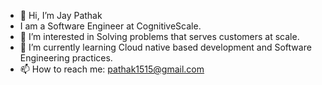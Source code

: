 - 👋 Hi, I’m Jay Pathak
- I am a Software Engineer at CognitiveScale.
- 👀 I’m interested in Solving problems that serves customers at scale.
- 🌱 I’m currently learning Cloud native based development and Software Engineering practices.
- 📫 How to reach me: pathak1515@gmail.com

<!---
pathak1515/pathak1515 is a ✨ special ✨ repository because its `README.md` (this file) appears on your GitHub profile.
You can click the Preview link to take a look at your changes.
--->
